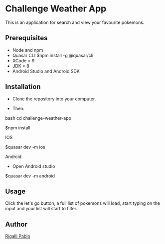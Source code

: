 # Challenge Weather App

This is an application for search and view your favourite pokemons.

## Prerequisites

- Node and npm
- Quasar CLI $npm install -g @quasar/cli
- XCode > 9
- JDK > 8
- Android Studio and Android SDK


## Installation

- Clone the repository into your computer.

- Then:

bash
cd challenge-weather-app

$npm install

IOS

$quasar dev -m ios

Android

- Open Android studio

$quasar dev -m android



## Usage

Click the let's go button, a full list of pokemons will load, start typing on the input and your list will start to filter.





## Author

[Rigalli Pablo](https://www.linkedin.com/in/pablo-rigalli-376a04189/)
